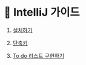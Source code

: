 # 🐾 IntelliJ 가이드

1. [설치하기](https://github.com/heewonim131/intellij-guide/tree/main/ch01#-intellij-설치하기)

2. [단축키](https://github.com/heewonim131/intellij-guide/tree/main/ch02#-intellij-단축키-모음)

3. [To do 리스트 구현하기](https://github.com/heewonim131/intellij-guide/tree/main/ch03#-to-do-list-구현하기)
